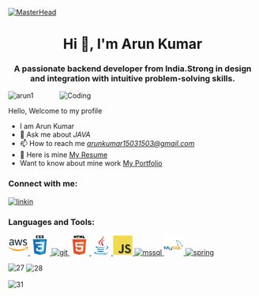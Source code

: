

[![MasterHead](https://www.horizont.com.hr/posao/backend-developer.gif)](https://arun5g.github.io)
<h1 align="center">Hi 👋, I'm Arun Kumar</h1>
<h3 align="center">A passionate backend developer from India.Strong in design and integration with intuitive problem-solving skills.</h3>
<img align="right" alt="Coding" width="400" src="https://camo.githubusercontent.com/cae12fddd9d6982901d82580bdf321d81fb299141098ca1c2d4891870827bf17/68747470733a2f2f6d69726f2e6d656469756d2e636f6d2f6d61782f313336302f302a37513379765349765f7430696f4a2d5a2e676966">

<p align="left"> <img src="https://komarev.com/ghpvc/?username=arun5G&label=Profile%20views&color=0e75b6&style=flat" alt="arun1" /> </p>

  Hello, Welcome to my profile
- I am Arun Kumar
- 💬 Ask me about *JAVA*
- 📫 How to reach me *arunkumar15031503@gmail.com*
- 📄 Here is mine <a href="https://drive.google.com/file/d/1KJOKo4uVFMZeBHLHeHH4ab1zzI4Wio8Y/view?usp=sharing](https://drive.google.com/file/d/1KJOKo4uVFMZeBHLHeHH4ab1zzI4Wio8Y/view?usp=sharing">My Resume</a>
- Want to know about mine work <a href="https://arun5g.github.io">My Portfolio</a>


<h3 align="left">Connect with me:</h3>
<p align="left">
<a href="https://www.linkedin.com/in/arun-kumar-47aa1619a?lipi=urn%3Ali%3Apage%3Ad_flagship3_profile_view_base_contact_details%3BMQ3KRG%2BGQym0Z3ge2%2FdsSA%3D%3D" target="blank"><img align="center" src="https://raw.githubusercontent.com/rahuldkjain/github-profile-readme-generator/master/src/images/icons/Social/linked-in-alt.svg" alt="linkin" height="30" width="40" /></a>

</p>

<h3 align="left">Languages and Tools:</h3>
<p align="left"> <a href="https://aws.amazon.com" target="_blank" rel="noreferrer"> <img src="https://raw.githubusercontent.com/devicons/devicon/master/icons/amazonwebservices/amazonwebservices-original-wordmark.svg" alt="aws" width="40" height="40"/> </a> <a href="https://www.w3schools.com/css/" target="_blank" rel="noreferrer"> <img src="https://raw.githubusercontent.com/devicons/devicon/master/icons/css3/css3-original-wordmark.svg" alt="css3" width="40" height="40"/> </a> <a href="https://git-scm.com/" target="_blank" rel="noreferrer"> <img src="https://www.vectorlogo.zone/logos/git-scm/git-scm-icon.svg" alt="git" width="40" height="40"/> </a> <a href="https://www.w3.org/html/" target="_blank" rel="noreferrer"> <img src="https://raw.githubusercontent.com/devicons/devicon/master/icons/html5/html5-original-wordmark.svg" alt="html5" width="40" height="40"/> </a> <a href="https://www.java.com" target="_blank" rel="noreferrer"> <img src="https://raw.githubusercontent.com/devicons/devicon/master/icons/java/java-original.svg" alt="java" width="40" height="40"/> </a> <a href="https://developer.mozilla.org/en-US/docs/Web/JavaScript" target="_blank" rel="noreferrer"> <img src="https://raw.githubusercontent.com/devicons/devicon/master/icons/javascript/javascript-original.svg" alt="javascript" width="40" height="40"/> </a> <a href="https://www.microsoft.com/en-us/sql-server" target="_blank" rel="noreferrer"> <img src="https://www.svgrepo.com/show/303229/microsoft-sql-server-logo.svg" alt="mssql" width="40" height="40"/> </a> <a href="https://www.mysql.com/" target="_blank" rel="noreferrer"> <img src="https://raw.githubusercontent.com/devicons/devicon/master/icons/mysql/mysql-original-wordmark.svg" alt="mysql" width="40" height="40"/> </a> <a href="https://spring.io/" target="_blank" rel="noreferrer"> <img src="https://www.vectorlogo.zone/logos/springio/springio-icon.svg" alt="spring" width="40" height="40"/> </a> </p>

<p><img align="left" src="https://github-readme-stats.vercel.app/api/top-langs?username=arun5g&show_icons=true&locale=en&layout=compact" alt="27" /></p>

<p>&nbsp;<img align="center" src="https://github-readme-stats.vercel.app/api?username=arun5g&show_icons=true&locale=en" alt="28" /></p>

<p><img align="center" src="https://github-readme-streak-stats.herokuapp.com/?user=arun5g&" alt="31" /></p>
